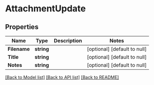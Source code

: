 # AttachmentUpdate

## Properties
Name | Type | Description | Notes
------------ | ------------- | ------------- | -------------
**Filename** | **string** |  | [optional] [default to null]
**Title** | **string** |  | [optional] [default to null]
**Notes** | **string** |  | [optional] [default to null]

[[Back to Model list]](../README.md#documentation-for-models) [[Back to API list]](../README.md#documentation-for-api-endpoints) [[Back to README]](../README.md)

